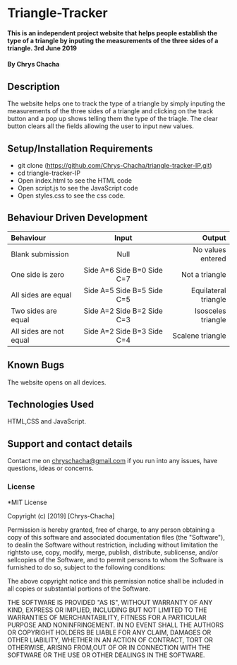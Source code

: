 # Triangle-Tracker
#### This is an independent project website that helps people establish the type of a triangle by inputing the measurements of the three sides of a triangle. 3rd June 2019
#### By **Chrys Chacha**

## Description
The website helps one to track the type of a triangle by simply inputing the measurements of the three sides of a triangle and clicking on the track button and a pop up shows telling them the type of the triagle. The clear button clears all the fields allowing the user to input new values.

## Setup/Installation Requirements
* git clone (https://github.com/Chrys-Chacha/triangle-tracker-IP.git)
* cd triangle-tracker-IP
* Open index.html to see the HTML code
* Open script.js to see the JavaScript code
* Open styles.css to see the css code.

## Behaviour Driven Development
|Behaviour|Input|Output|
|:--------|:---:|-----:|
|Blank submission|Null|No values entered|
|One side is zero|Side A=6 Side B=0 Side C=7|Not a triangle|
|All sides are equal| Side A=5 Side B=5 Side C=5|Equilateral triangle|
|Two sides are equal| Side A=2 Side B=2 Side C=3|Isosceles triangle|
|All sides are not equal| Side A=2 Side B=3 Side C=4|Scalene triangle|

## Known Bugs
The website opens on all devices.

## Technologies Used
HTML,CSS and JavaScript. 
## Support and contact details
Contact me on chryschacha@gmail.com if you run into any issues, have questions, ideas or concerns.  
### License
*MIT License

Copyright (c) [2019] [Chrys-Chacha]

Permission is hereby granted, free of charge, to any person obtaining a copy
of this software and associated documentation files (the "Software"), to dealin the Software without restriction, including without limitation the rightsto use, copy, modify, merge, publish, distribute, sublicense, and/or sellcopies of the Software, and to permit persons to whom the Software is
furnished to do so, subject to the following conditions:

The above copyright notice and this permission notice shall be included in all copies or substantial portions of the Software.

THE SOFTWARE IS PROVIDED "AS IS", WITHOUT WARRANTY OF ANY KIND, EXPRESS OR
IMPLIED, INCLUDING BUT NOT LIMITED TO THE WARRANTIES OF MERCHANTABILITY,
FITNESS FOR A PARTICULAR PURPOSE AND NONINFRINGEMENT. IN NO EVENT SHALL THE
AUTHORS OR COPYRIGHT HOLDERS BE LIABLE FOR ANY CLAIM, DAMAGES OR OTHER
LIABILITY, WHETHER IN AN ACTION OF CONTRACT, TORT OR OTHERWISE, ARISING FROM,OUT OF OR IN CONNECTION WITH THE SOFTWARE OR THE USE OR OTHER DEALINGS IN THE SOFTWARE.
